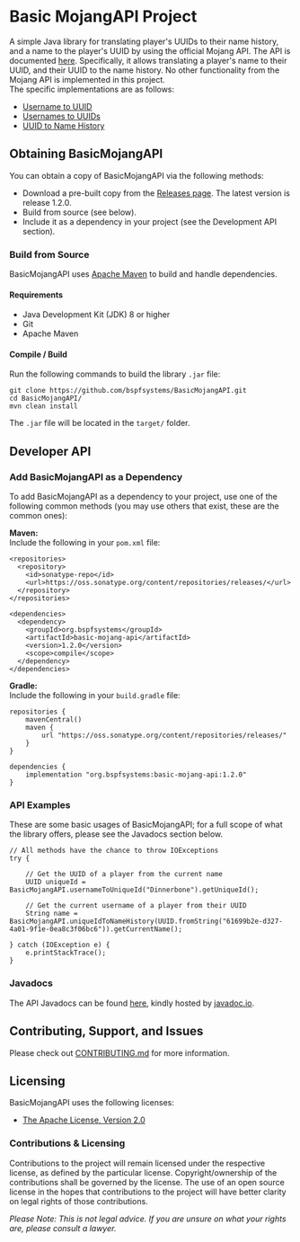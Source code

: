 # Basic MojangAPI Project

A simple Java library for translating player's UUIDs to their name history, and a name to the player's UUID by using the official Mojang API. The API is documented [here](https://wiki.vg/Mojang_API). Specifically, it allows translating a player's name to their UUID, and their UUID to the name history. No other functionality from the Mojang API is implemented in this project.<br />
The specific implementations are as follows:
- [Username to UUID](https://wiki.vg/Mojang_API#Username_to_UUID)
- [Usernames to UUIDs](https://wiki.vg/Mojang_API#Usernames_to_UUIDs)
- [UUID to Name History](https://wiki.vg/Mojang_API#UUID_to_Name_History)

## Obtaining BasicMojangAPI

You can obtain a copy of BasicMojangAPI via the following methods:
- Download a pre-built copy from the [Releases page](https://github.com/bspfsystems/BasicMojangAPI/releases/latest/). The latest version is release 1.2.0.
- Build from source (see below).
- Include it as a dependency in your project (see the Development API section).

### Build from Source

BasicMojangAPI uses [Apache Maven](https://maven.apache.org/) to build and handle dependencies.

#### Requirements

- Java Development Kit (JDK) 8 or higher
- Git
- Apache Maven

#### Compile / Build

Run the following commands to build the library `.jar` file:
```
git clone https://github.com/bspfsystems/BasicMojangAPI.git
cd BasicMojangAPI/
mvn clean install
```

The `.jar` file will be located in the `target/` folder.

## Developer API

### Add BasicMojangAPI as a Dependency

To add BasicMojangAPI as a dependency to your project, use one of the following common methods (you may use others that exist, these are the common ones):

**Maven:**<br />
Include the following in your `pom.xml` file:<br />
```
<repositories>
  <repository>
    <id>sonatype-repo</id>
    <url>https://oss.sonatype.org/content/repositories/releases/</url>
  </repository>
</repositories>

<dependencies>
  <dependency>
    <groupId>org.bspfsystems</groupId>
    <artifactId>basic-mojang-api</artifactId>
    <version>1.2.0</version>
    <scope>compile</scope>
  </dependency>
</dependencies>
```

**Gradle:**<br />
Include the following in your `build.gradle` file:<br />
```
repositories {
    mavenCentral()
    maven {
        url "https://oss.sonatype.org/content/repositories/releases/"
    }
}

dependencies {
    implementation "org.bspfsystems:basic-mojang-api:1.2.0"
}
```

### API Examples

These are some basic usages of BasicMojangAPI; for a full scope of what the library offers, please see the Javadocs section below.
```
// All methods have the chance to throw IOExceptions
try {
    
    // Get the UUID of a player from the current name
    UUID uniqueId = BasicMojangAPI.usernameToUniqueId("Dinnerbone").getUniqueId();
    
    // Get the current username of a player from their UUID
    String name = BasicMojangAPI.uniqueIdToNameHistory(UUID.fromString("61699b2e-d327-4a01-9f1e-0ea8c3f06bc6")).getCurrentName();
    
} catch (IOException e) {
    e.printStackTrace();
}
```

### Javadocs

The API Javadocs can be found [here](https://bspfsystems.org/docs/basicmojangapi/), kindly hosted by [javadoc.io](https://javadoc.io/).

## Contributing, Support, and Issues

Please check out [CONTRIBUTING.md](CONTRIBUTING.md) for more information.

## Licensing

BasicMojangAPI uses the following licenses:
- [The Apache License, Version 2.0](https://apache.org/licenses/LICENSE-2.0.html)

### Contributions & Licensing

Contributions to the project will remain licensed under the respective license, as defined by the particular license. Copyright/ownership of the contributions shall be governed by the license. The use of an open source license in the hopes that contributions to the project will have better clarity on legal rights of those contributions.

_Please Note: This is not legal advice. If you are unsure on what your rights are, please consult a lawyer._
